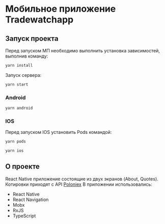 # Мобильное приложение Tradewatchapp

## Запуск проекта

Перед запуском МП необходимо выполнить установка зависимостей, выполнив команду:
```bash
yarn install
```

Запуск сервера:
```bash
yarn start
```

### Android
```bash
yarn android
```

### IOS

Перед запуском IOS установить Pods командой:
```bash
yarn pods
```

```bash
yarn ios
```


## О проекте
React Native приложение состоящие из двух экранов (About, Quotes).
Котировки приходят с API [Poloniex](https://poloniex.com/public?command=returnTicker)
В приложении использовались: 
- React Native
- React Navigation
- Mobx
- RxJS
- TypeScript
    


